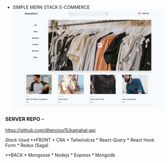 * SIMPLE MERN STACK E-COMMERCE
![Image of Website](/public/website.jpg)

### SERVER REPO -
 https://github.com/dhencios15/kamahal-api

*Stack Used*
 **FRONT 
    * CRA 
    * Tailwindcss
    * React-Query
    * React Hook Form
    * Redux (Saga)

 **BACK
    * Mongoose
    * Nodejs
    * Express
    * Mongodb
